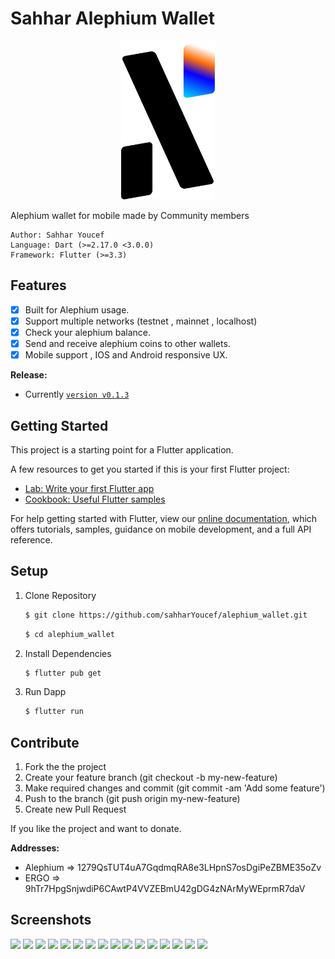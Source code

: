 # Sahhar Alephium Wallet

<p align="center">
<img src="assets/icons/alephium_icon.svg" alt="drawing" width="150"/>
<p/>

Alephium wallet for mobile made by Community members

```
Author: Sahhar Youcef
Language: Dart (>=2.17.0 <3.0.0)
Framework: Flutter (>=3.3)
```
## Features

  - [X] Built for Alephium usage.
  - [X] Support multiple networks (testnet , mainnet , localhost)
  - [X] Check your alephium balance.
  - [X] Send and receive alephium coins to other wallets.   
  - [X] Mobile support , IOS and Android responsive UX.
  
**Release:**

* Currently [`version v0.1.3`](https://github.com/sahharYoucef/alephium_wallet/releases/)

## Getting Started

This project is a starting point for a Flutter application.

A few resources to get you started if this is your first Flutter project:

- [Lab: Write your first Flutter app](https://flutter.dev/docs/get-started/codelab)
- [Cookbook: Useful Flutter samples](https://flutter.dev/docs/cookbook)

For help getting started with Flutter, view our
[online documentation](https://flutter.dev/docs), which offers tutorials,
samples, guidance on mobile development, and a full API reference.

## Setup

1. Clone Repository

    ```sh
    $ git clone https://github.com/sahharYoucef/alephium_wallet.git
    ```
    
    ```sh
    $ cd alephium_wallet
    ```

2. Install Dependencies

    ```sh
    $ flutter pub get
    ```

3. Run Dapp

    ```sh
    $ flutter run
    ```

## Contribute
1. Fork the the project
2. Create your feature branch (git checkout -b my-new-feature)
3. Make required changes and commit (git commit -am 'Add some feature')
4. Push to the branch (git push origin my-new-feature)
5. Create new Pull Request

If you like the project and want to donate.

**Addresses:**
 - Alephium => 1279QsTUT4uA7GqdmqRA8e3LHpnS7osDgiPeZBME35oZv
 - ERGO => 9hTr7HpgSnjwdiP6CAwtP4VVZEBmU42gDG4zNArMyWEprmR7daV


## Screenshots

<p float="left">
  <img src="https://user-images.githubusercontent.com/63554007/195376921-e5f2a479-deec-4b7a-94cd-89173a21f7ac.png" width="150" />
  <img src="https://user-images.githubusercontent.com/63554007/195376923-0d5d52e0-e491-4edb-b2b3-d7e8c3351495.png" width="150" /> 
  <img src="https://user-images.githubusercontent.com/63554007/195376926-398d8fc9-0154-431d-a845-361edaafbf97.png" width="150" />
  <img src="https://user-images.githubusercontent.com/63554007/195376928-95dd0020-7aaa-4cde-b105-cd608709441f.png" width="150" />
  <img src="https://user-images.githubusercontent.com/63554007/195376929-4dbe6975-2e68-4486-b395-8291c69e7bd3.png" width="150" />
  <img src="https://user-images.githubusercontent.com/63554007/195376933-134aacf6-dfeb-4bf3-a73b-6a7901408215.png" width="150" />
  <img src="https://user-images.githubusercontent.com/63554007/195376938-84c67dc4-aac4-40e8-ba37-b2cc38338f0c.png" width="150" />
  <img src="https://user-images.githubusercontent.com/63554007/195376940-da6c3423-e0bb-4a51-b21a-3c2933ee9f41.png" width="150" />
  <img src="https://user-images.githubusercontent.com/63554007/195376942-9289e805-f7dc-4837-9fc7-fef85269ed39.png" width="150" />
  <img src="https://user-images.githubusercontent.com/63554007/195376945-a11614dd-2cff-4863-b8dc-e6ef10e847cf.png" width="150" />
  <img src="https://user-images.githubusercontent.com/63554007/195376947-298ecb18-0189-48ff-9998-f3735f450fa0.png" width="150" />
  <img src="https://user-images.githubusercontent.com/63554007/195376949-463bd1ac-f7da-43a5-839c-b1563b1e7d6c.png" width="150" />
  <img src="https://user-images.githubusercontent.com/63554007/195376951-31d621f0-2c68-4337-9532-59b13663332e.png" width="150" />
  <img src="https://user-images.githubusercontent.com/63554007/195376955-6a088870-1a50-43e8-8a96-f46e063cc926.png" width="150" />
  <img src="https://user-images.githubusercontent.com/63554007/195376957-0493ce37-fd5a-479e-aced-9fec631a9f8f.png" width="150" />
  <img src="https://user-images.githubusercontent.com/63554007/195376960-c41f487c-6bad-4d94-bfd3-af461791be52.png" width="150" />
</p>
